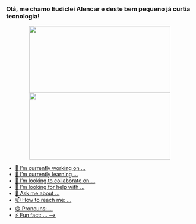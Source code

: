 ### Olá, me chamo Eudiclei Alencar e deste bem pequeno já curtia tecnologia!

<div align="center">
  <a href="https://github.com/eudiclei">
  <img height="180" width="380" src="https://github-readme-stats.vercel.app/api?username=eudiclei&show_icons=true&theme=dracula&include_all_commits=true&count_private=true"/>
  <img height="180" width="380" src="https://github-readme-stats.vercel.app/api/top-langs/?username=eudiclei&layout=compact&langs_count=7&theme=dracula"/>
</div>

- 🔭 I’m currently working on ...
- 🌱 I’m currently learning ...
- 👯 I’m looking to collaborate on ...
- 🤔 I’m looking for help with ...
- 💬 Ask me about ...
- 📫 How to reach me: ...
- 😄 Pronouns: ...
- ⚡ Fun fact: ...
-->
